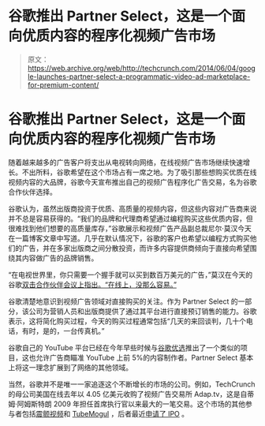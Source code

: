 # 谷歌推出 Partner Select，这是一个面向优质内容的程序化视频广告市场 

> 原文：<https://web.archive.org/web/http://techcrunch.com/2014/06/04/google-launches-partner-select-a-programmatic-video-ad-marketplace-for-premium-content/>

# 谷歌推出 Partner Select，这是一个面向优质内容的程序化视频广告市场

随着越来越多的广告客户将支出从电视转向网络，在线视频广告市场继续快速增长。不出所料，谷歌希望在这个市场占有一席之地。为了吸引那些想购买优质在线视频内容的大品牌，谷歌今天宣布推出自己的视频广告程序化广告交易，名为谷歌合作伙伴选择。

谷歌认为，虽然出版商投资于优质、高质量的视频内容，但这些内容对广告商来说并不总是容易获得的。“我们的品牌和代理商希望通过编程购买这些优质内容，但很难找到他们想要的高质量库存，”谷歌展示和视频广告产品副总裁尼尔·莫汉今天在一篇博客文章中写道。几乎在默认情况下，谷歌的客户也希望以编程方式购买他们的广告，并在多家出版商之间分散投资，而许多内容提供商倾向于直接向希望围绕其内容做广告的品牌销售。

“在电视世界里，你只需要一个握手就可以买到数百万美元的广告，”莫汉在今天的谷歌[双击合作伙伴会议上指出。“在线上，没那么容易。”](https://web.archive.org/web/20230129092118/https://www.youtube.com/watch?v=oZXZB3iwo3Y)

谷歌清楚地意识到视频广告领域对直接购买的关注。作为 Partner Select 的一部分，该公司为营销人员和出版商提供了通过其平台进行直接预订销售的能力。谷歌表示，这将简化购买过程，今天的购买过程通常包括“几天的来回谈判，几十个电话，有时，是的，一台传真机。”

谷歌自己的 YouTube 平台已经在今年早些时候与[谷歌优选](https://web.archive.org/web/20230129092118/http://www.broadcastingcable.com/news/upfront-central/newfronts-2014-youtube-showcases-google-preferred-lineup/130824)推出了一个类似的项目，这也允许广告商瞄准 YouTube 上前 5%的内容制作者。Partner Select 基本上将这一理念扩展到了网络的其他领域。

当然，谷歌并不是唯一一家追逐这个不断增长的市场的公司。例如，TechCrunch 的母公司美国在线去年以 4.05 亿美元收购了视频广告交易所 Adap.tv，这是自蒂姆·阿姆斯特朗 2009 年担任首席执行官以来最大的一笔交易。这个市场的其他参与者包括[震颤视频](https://web.archive.org/web/20230129092118/http://www1.tremorvideo.com/)和 [TubeMogul](https://web.archive.org/web/20230129092118/http://www.tubemogul.com/) ，后者最近[申请了 IPO](https://web.archive.org/web/20230129092118/https://techcrunch.com/2014/03/26/tubemogul-files-for-75m-ipo-with-57m-in-revenue-and-a-7m-net-loss-for-2013/) 。
